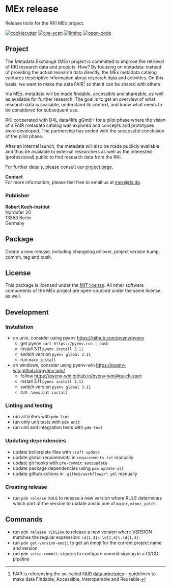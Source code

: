 # MEx release

Release tools for the RKI MEx project.

[![cookiecutter](https://github.com/robert-koch-institut/mex-release/actions/workflows/cookiecutter.yml/badge.svg)](https://github.com/robert-koch-institut/mex-template)
[![cve-scan](https://github.com/robert-koch-institut/mex-release/actions/workflows/cve-scan.yml/badge.svg)](https://github.com/robert-koch-institut/mex-release/actions/workflows/cve-scan.yml)
[![linting](https://github.com/robert-koch-institut/mex-release/actions/workflows/linting.yml/badge.svg)](https://github.com/robert-koch-institut/mex-release/actions/workflows/linting.yml)
[![open-code](https://github.com/robert-koch-institut/mex-release/actions/workflows/open-code.yml/badge.svg)](https://gitlab.opencode.de/robert-koch-institut/mex/mex-release)

## Project

The Metadata Exchange (MEx) project is committed to improve the retrieval of RKI
research data and projects. How? By focusing on metadata: instead of providing the
actual research data directly, the MEx metadata catalog captures descriptive information
about research data and activities. On this basis, we want to make the data FAIR[^1] so
that it can be shared with others.

Via MEx, metadata will be made findable, accessible and shareable, as well as available
for further research. The goal is to get an overview of what research data is available,
understand its context, and know what needs to be considered for subsequent use.

RKI cooperated with D4L data4life gGmbH for a pilot phase where the vision of a
FAIR metadata catalog was explored and concepts and prototypes were developed.
The partnership has ended with the successful conclusion of the pilot phase.

After an internal launch, the metadata will also be made publicly available and thus be
available to external researchers as well as the interested (professional) public to
find research data from the RKI.

For further details, please consult our
[project page](https://www.rki.de/DE/Aktuelles/Publikationen/Forschungsdaten/MEx/metadata-exchange-plattform-mex-node.html).

[^1]: FAIR is referencing the so-called
[FAIR data principles](https://www.go-fair.org/fair-principles/) – guidelines to make
data Findable, Accessible, Interoperable and Reusable.

**Contact** \
For more information, please feel free to email us at [mex@rki.de](mailto:mex@rki.de).

### Publisher

**Robert Koch-Institut** \
Nordufer 20 \
13353 Berlin \
Germany

## Package

Create a new release, including changelog rollover, project version bump, commit, tag
and push.

## License

This package is licensed under the [MIT license](/LICENSE). All other software
components of the MEx project are open-sourced under the same license as well.

## Development

### Installation

- on unix, consider using pyenv https://github.com/pyenv/pyenv
  - get pyenv `curl https://pyenv.run | bash`
  - install 3.11 `pyenv install 3.11`
  - switch version `pyenv global 3.11`
  - run `make install`
- on windows, consider using pyenv-win https://pyenv-win.github.io/pyenv-win/
  - follow https://pyenv-win.github.io/pyenv-win/#quick-start
  - install 3.11 `pyenv install 3.11`
  - switch version `pyenv global 3.11`
  - run `.\mex.bat install`

### Linting and testing

- run all linters with `pdm lint`
- run only unit tests with `pdm unit`
- run unit and integration tests with `pdm test`

### Updating dependencies

- update boilerplate files with `cruft update`
- update global requirements in `requirements.txt` manually
- update git hooks with `pre-commit autoupdate`
- update package dependencies using `pdm update-all`
- update github actions in `.github/workflows/*.yml` manually

### Creating release

- run `pdm release RULE` to release a new version where RULE determines which part of
  the version to update and is one of `major`, `minor`, `patch`.

## Commands

- run `pdm release VERSION` to release a new version where VERSION matches the regular
  expression: `\d{1,4}\.\d{1,4}\.\d{1,4}`.
- run `pdm get-version-emoji` to get an emoji for the current project name and version
- run `pdm setup-commit-signing` to configure commit signing in a CI/CD pipeline
